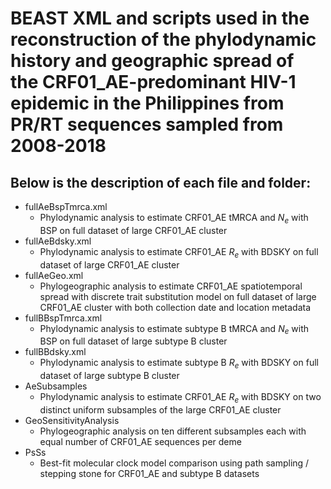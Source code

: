 # BEAST XML and scripts used in the reconstruction of the phylodynamic history and geographic spread of the CRF01_AE-predominant HIV-1 epidemic in the Philippines from PR/RT sequences sampled from 2008-2018

## Below is the description of each file and folder:
- fullAeBspTmrca.xml
  - Phylodynamic analysis to estimate CRF01_AE tMRCA and <i>N<sub>e<sub></i> with BSP on full dataset of large CRF01_AE cluster 
- fullAeBdsky.xml
  - Phylodynamic analysis to estimate CRF01_AE <i>R<sub>e<sub></i> with BDSKY on full dataset of large CRF01_AE cluster
- fullAeGeo.xml
  - Phylogeographic analysis to estimate CRF01_AE spatiotemporal spread with discrete trait substitution model on full dataset of large CRF01_AE cluster with both collection date and location metadata
- fullBBspTmrca.xml
  - Phylodynamic analysis to estimate subtype B tMRCA and <i>N<sub>e<sub></i> with BSP on full dataset of large subtype B cluster
- fullBBdsky.xml
  - Phylodynamic analysis to estimate subtype B <i>R<sub>e<sub></i> with BDSKY on full dataset of large subtype B cluster
- AeSubsamples
  - Phylodynamic analysis to estimate CRF01_AE <i>R<sub>e<sub></i> with BDSKY on two distinct uniform subsamples of the large CRF01_AE cluster
- GeoSensitivityAnalysis
  - Phylogeographic analysis on ten different subsamples each with equal number of CRF01_AE sequences per deme 
- PsSs
  - Best-fit molecular clock model comparison using path sampling / stepping stone for CRF01_AE and subtype B datasets
